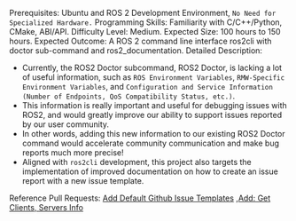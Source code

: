 Prerequisites: Ubuntu and ROS 2 Development Environment, `No Need for Specialized Hardware.`
Programming Skills: Familiarity with C/C++/Python, CMake, ABI/API.
Difficulty Level: Medium.
Expected Size: 100 hours to 150 hours.
Expected Outcome: A ROS 2 command line interface ros2cli with doctor sub-command and ros2_documentation.
Detailed Description: 
- Currently, the ROS2 Doctor subcommand, ROS2 Doctor, is lacking a lot of useful information, such as `ROS Environment Variables`, `RMW-Specific Environment Variables`, and `Configuration and Service Information (Number of Endpoints, QoS Compatibility Status, etc.)`. 
- This information is really important and useful for debugging issues with ROS2, and would greatly improve our ability to support issues reported by our user community. 
- In other words, adding this new information to our existing ROS2 Doctor command would accelerate community communication and make bug reports much more precise! 
- Aligned with `ros2cli` development, this project also targets the implementation of improved documentation on how to create an issue report with a new issue template.

Reference Pull Requests: [Add Default Github Issue Templates](https://github.com/ros2/.github/pull/3)
,[Add: Get Clients, Servers Info](https://github.com/ros2/rmw/pull/371)
